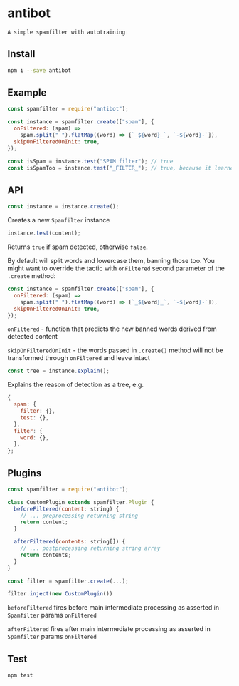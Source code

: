 # antibot

```
A simple spamfilter with autotraining
```

## Install

```bash
npm i --save antibot
```

## Example

```js
const spamfilter = require("antibot");

const instance = spamfilter.create(["spam"], {
  onFiltered: (spam) =>
    spam.split(" ").flatMap((word) => [`_${word}_`, `-${word}-`]),
  skipOnFilteredOnInit: true,
});

const isSpam = instance.test("SPAM filter"); // true
const isSpamToo = instance.test("_FILTER_"); // true, because it learned from onFiltered call
```

## API

```js
const instance = instance.create();
```

Creates a new `Spamfilter` instance

```js
instance.test(content);
```

Returns `true` if spam detected, otherwise `false`.

By default will split words and lowercase them, banning those too. You might want to override the tactic with `onFiltered` second parameter of the `.create` method:

```js
const instance = spamfilter.create(["spam"], {
  onFiltered: (spam) =>
    spam.split(" ").flatMap((word) => [`_${word}_`, `-${word}-`]),
  skipOnFilteredOnInit: true,
});
```

`onFiltered` - function that predicts the new banned words derived from detected content

`skipOnFilteredOnInit` - the words passed in `.create()` method will not be transformed through `onFiltered` and leave intact

```js
const tree = instance.explain();
```

Explains the reason of detection as a tree, e.g.

```js
{
  spam: {
    filter: {},
    test: {},
  },
  filter: {
    word: {},
  },
};
```

## Plugins

```js
const spamfilter = require("antibot");

class CustomPlugin extends spamfilter.Plugin {
  beforeFiltered(content: string) {
    // ... preprocessing returning string
    return content;
  }

  afterFiltered(contents: string[]) {
    // ... postprocessing returning string array
    return contents;
  }
}

const filter = spamfilter.create(...);

filter.inject(new CustomPlugin())
```

`beforeFiltered` fires before main intermediate processing as asserted in `Spamfilter` params `onFiltered`

`afterFiltered` fires after main intermediate processing as asserted in `Spamfilter` params `onFiltered`

## Test

```bash
npm test
```
